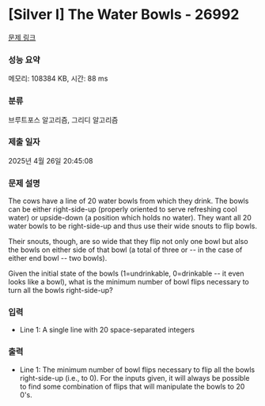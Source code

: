 # [Silver I] The Water Bowls - 26992 

[문제 링크](https://www.acmicpc.net/problem/26992) 

### 성능 요약

메모리: 108384 KB, 시간: 88 ms

### 분류

브루트포스 알고리즘, 그리디 알고리즘

### 제출 일자

2025년 4월 26일 20:45:08

### 문제 설명

<p>The cows have a line of 20 water bowls from which they drink. The bowls can be either right-side-up (properly oriented to serve refreshing cool water) or upside-down (a position which holds no water). They want all 20 water bowls to be right-side-up and thus use their wide snouts to flip bowls.</p>

<p>Their snouts, though, are so wide that they flip not only one bowl but also the bowls on either side of that bowl (a total of three or -- in the case of either end bowl -- two bowls).</p>

<p>Given the initial state of the bowls (1=undrinkable, 0=drinkable -- it even looks like a bowl), what is the minimum number of bowl flips necessary to turn all the bowls right-side-up?</p>

### 입력 

 <ul>
	<li>Line 1: A single line with 20 space-separated integers</li>
</ul>

### 출력 

 <ul>
	<li>Line 1: The minimum number of bowl flips necessary to flip all the bowls right-side-up (i.e., to 0). For the inputs given, it will always be possible to find some combination of flips that will manipulate the bowls to 20 0's.</li>
</ul>


